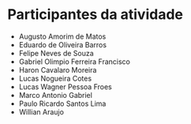 # Participantes da atividade

* Augusto Amorim de Matos
* Eduardo de Oliveira Barros
* Felipe Neves de Souza
* Gabriel Olimpio Ferreira Francisco
* Haron Cavalaro Moreira
* Lucas Nogueira Cotes
* Lucas Wagner Pessoa Froes
* Marco Antonio Gabriel
* Paulo Ricardo Santos Lima
* Willian Araujo